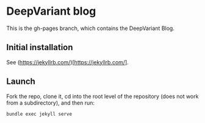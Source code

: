# DeepVariant blog
This is the gh-pages branch, which contains the DeepVariant Blog.

## Initial installation
See (https://jekyllrb.com/)[https://jekyllrb.com/].

## Launch
Fork the repo, clone it, cd into the root level of the repository (does not
work from a subdirectory), and then run:
```
bundle exec jekyll serve
```

